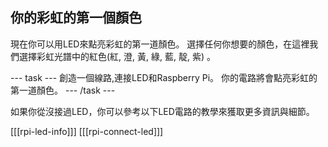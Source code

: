 ## 你的彩虹的第一個顏色

現在你可以用LED來點亮彩虹的第一道顏色。 選擇任何你想要的顏色，在這裡我們選擇彩虹光譜中的紅色(紅, 澄, 黃, 綠, 藍, 靛, 紫) 。

--- task --- 創造一個線路,連接LED和Raspberry Pi。 你的電路將會點亮彩虹的第一道顏色。 --- /task ---

如果你從沒接過LED，你可以參考以下LED電路的教學來獲取更多資訊與細節。

[[[rpi-led-info]]] 
[[[rpi-connect-led]]]
